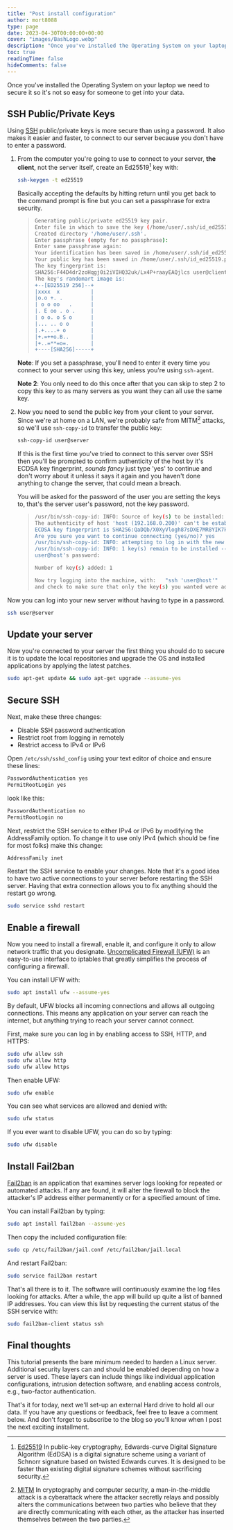 ```yaml
---
title: "Post install configuration"
author: mort8088
type: page
date: 2023-04-30T00:00:00+00:00
cover: "images/BashLogo.webp"
description: "Once you've installed the Operating System on your laptop we need to secure it so it's not so easy for someone to get into your data."
toc: true
readingTime: false
hideComments: false
---
```


Once you've installed the Operating System on your laptop we need to secure it so it's not so easy for someone to get into your data.

## SSH Public/Private Keys

Using [SSH](https://en.wikipedia.org/wiki/Secure_Shell) public/private keys is more secure than using a password. It also makes it easier and faster, to connect to our server because you don't have to enter a password.

1. From the computer you're going to use to connect to your server, **the client**, not the server itself, create an Ed25519[^1] key with:

    ``` bash
    ssh-keygen -t ed25519
    ```

    Basically accepting the defaults by hitting return until you get back to the command prompt is fine but you can set a passphrase for extra security.

    > ``` bash
    > Generating public/private ed25519 key pair.
    > Enter file in which to save the key (/home/user/.ssh/id_ed25519):
    > Created directory '/home/user/.ssh'.
    > Enter passphrase (empty for no passphrase):
    > Enter same passphrase again:
    > Your identification has been saved in /home/user/.ssh/id_ed25519.
    > Your public key has been saved in /home/user/.ssh/id_ed25519.pub.
    > The key fingerprint is:
    > SHA256:F44D4dr2zoHqgj0i2iVIHQ32uk/Lx4P+raayEAQjlcs user@client
    > The key's randomart image is:
    > +--[ED25519 256]--+
    > |xxxx  x          |
    > |o.o +. .         |
    > | o o oo   .      |
    > |. E oo . o .     |
    > | o o. o S o      |
    > |... .. o o       |
    > |.+....+ o        |
    > |+.=++o.B..       |
    > |+..=**=o=.       |
    > +----[SHA256]-----+
    > ```

    **Note**: If you set a passphrase, you'll need to enter it every time you connect to your server using this key, unless you're using `ssh-agent`.

    **Note 2**: You only need to do this once after that you can skip to step 2 to copy this key to as many servers as you want they can all use the same key.

2. Now you need to send the public key from your client to your server. Since we're at home on a LAN, we're probably safe from MITM[^2] attacks, so we'll use `ssh-copy-id` to transfer the public key:

    ``` bash
    ssh-copy-id user@server
    ```

    If this is the first time you've tried to connect to this server over SSH then you'll be prompted to confirm authenticity of the host by it's ECDSA key fingerprint, *sounds fancy* just type 'yes' to continue and don't worry about it unless it says it again and you haven't done anything to change the server, that could mean a breach.

    You will be asked for the password of the user you are setting the keys to, that's the server user's password, not the key password.

    > ``` bash
    > /usr/bin/ssh-copy-id: INFO: Source of key(s) to be installed: "/home/user/.ssh/id_ed25519.pub"
    > The authenticity of host 'host (192.168.0.200)' can't be established.
    > ECDSA key fingerprint is SHA256:QaDQb/X0XyVlogh87sDXE7MR8YIK7ko4wS5hXjRySJE.
    > Are you sure you want to continue connecting (yes/no)? yes
    > /usr/bin/ssh-copy-id: INFO: attempting to log in with the new key(s), to filter out any that are already installed
    > /usr/bin/ssh-copy-id: INFO: 1 key(s) remain to be installed -- if you are prompted now it is to install the new keys
    > user@host's password:
    > 
    > Number of key(s) added: 1
    > 
    > Now try logging into the machine, with:   "ssh 'user@host'"
    > and check to make sure that only the key(s) you wanted were added.
    > ```

Now you can log into your new server without having to type in a password.

``` bash
ssh user@server
```

## Update your server

Now you're connected to your server the first thing you should do to secure it is to update the local repositories and upgrade the OS and installed applications by applying the latest patches.

``` bash
sudo apt-get update && sudo apt-get upgrade --assume-yes
```

## Secure SSH

Next, make these three changes:

- Disable SSH password authentication
- Restrict root from logging in remotely
- Restrict access to IPv4 or IPv6

Open `/etc/ssh/sshd_config` using your text editor of choice and ensure these lines:

``` bash
PasswordAuthentication yes
PermitRootLogin yes
```

look like this:

``` bash
PasswordAuthentication no
PermitRootLogin no
```

Next, restrict the SSH service to either IPv4 or IPv6 by modifying the AddressFamily option. To change it to use only IPv4 (which should be fine for most folks) make this change:

``` bash
AddressFamily inet
```

Restart the SSH service to enable your changes. Note that it's a good idea to have two active connections to your server before restarting the SSH server. Having that extra connection allows you to fix anything should the restart go wrong.

``` bash
sudo service sshd restart
```

## Enable a firewall

Now you need to install a firewall, enable it, and configure it only to allow network traffic that you designate. [Uncomplicated Firewall (UFW)](https://en.wikipedia.org/wiki/Uncomplicated_Firewall) is an easy-to-use interface to iptables that greatly simplifies the process of configuring a firewall.

You can install UFW with:

``` bash
sudo apt install ufw --assume-yes
```

By default, UFW blocks all incoming connections and allows all outgoing connections. This means any application on your server can reach the internet, but anything trying to reach your server cannot connect.

First, make sure you can log in by enabling access to SSH, HTTP, and HTTPS:

``` bash
sudo ufw allow ssh
sudo ufw allow http
sudo ufw allow https
```

Then enable UFW:

``` bash
sudo ufw enable
```

You can see what services are allowed and denied with:

``` bash
sudo ufw status
```

If you ever want to disable UFW, you can do so by typing:

``` bash
sudo ufw disable
```

## Install Fail2ban

[Fail2ban](https://en.wikipedia.org/wiki/Fail2ban) is an application that examines server logs looking for repeated or automated attacks. If any are found, it will alter the firewall to block the attacker's IP address either permanently or for a specified amount of time.

You can install Fail2ban by typing:

``` bash
sudo apt install fail2ban --assume-yes
```

Then copy the included configuration file:

``` bash
sudo cp /etc/fail2ban/jail.conf /etc/fail2ban/jail.local
```

And restart Fail2ban:

``` bash
sudo service fail2ban restart
```

That's all there is to it. The software will continuously examine the log files looking for attacks. After a while, the app will build up quite a list of banned IP addresses. You can view this list by requesting the current status of the SSH service with:

``` bash
sudo fail2ban-client status ssh
```

## Final thoughts

This tutorial presents the bare minimum needed to harden a Linux server. Additional security layers can and should be enabled depending on how a server is used. These layers can include things like individual application configurations, intrusion detection software, and enabling access controls, e.g., two-factor authentication.

That's it for today, next we'll set-up an external Hard drive to hold all our data. If you have any questions or feedback, feel free to leave a comment below. And don't forget to subscribe to the blog so you'll know when I post the next exciting installment.

[^1]: [Ed25519](https://linux-audit.com/using-ed25519-openssh-keys-instead-of-dsa-rsa-ecdsa/) In public-key cryptography, Edwards-curve Digital Signature Algorithm (EdDSA) is a digital signature scheme using a variant of Schnorr signature based on twisted Edwards curves. It is designed to be faster than existing digital signature schemes without sacrificing security.
[^2]: [MITM](https://en.wikipedia.org/wiki/Man-in-the-middle_attack) In cryptography and computer security, a man-in-the-middle attack is a cyberattack where the attacker secretly relays and possibly alters the communications between two parties who believe that they are directly communicating with each other, as the attacker has inserted themselves between the two parties.
